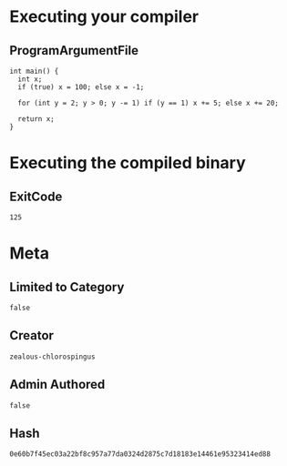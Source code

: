 # Executing your compiler

## ProgramArgumentFile

```
int main() {
  int x;
  if (true) x = 100; else x = -1;

  for (int y = 2; y > 0; y -= 1) if (y == 1) x += 5; else x += 20;

  return x;
}
```

# Executing the compiled binary

## ExitCode

```
125
```

# Meta

## Limited to Category

```
false
```

## Creator

```
zealous-chlorospingus
```

## Admin Authored

```
false
```

## Hash

```
0e60b7f45ec03a22bf8c957a77da0324d2875c7d18183e14461e95323414ed88
```
